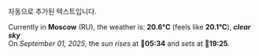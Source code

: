 
자동으로 추가된 텍스트입니다.

<!--START_SECTION:weather:moscow-->
Currently in **Moscow** (RU), the weather is: **20.6°C** (feels like **20.1°C**), ***clear sky***<br/>
On *September 01, 2025*, the *sun rises* at 🌅**05:34** and *sets* at 🌇**19:25**.
<!--END_SECTION:weather-->
